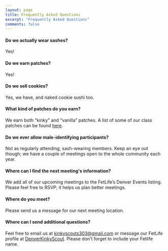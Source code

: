 ```yaml
---
layout: page
title: Frequently Asked Questions
excerpt: "Frequently Asked Questions"
comments: false
---
```



#### Do we actually wear sashes?
Yes!

#### Do we earn patches?
Yes!

#### Do we sell cookies?
Yes, we have, and naked cookie sushi too.

#### What kind of patches do you earn?
We earn both “kinky” and “vanilla” patches. A list of some of our class patches can be found [here](/sashes/patches/). 

#### Do we ever allow male-identifying participants?
Not as regularly attending, sash-wearing members. Keep an eye out though; we have a couple of meetings open to the whole community each year. 

#### Where can I find the next meeting's information?
We add all of our upcoming meetings to the FetLife’s Denver Events listing. Please feel free to RSVP; it helps us plan better meetings.

#### Where do you meet?
Please send us a message for our next meeting location.

#### Where can I send additional questions?
Feel free to email us at [kinkyscouts303@gmail.com](kinkyscouts303@gmail.com) or message our FetLife profile at [DenverKinkyScout](https://fetlife.com/DenverKinkyScout). Please don't forget to include your Fetlife name.
